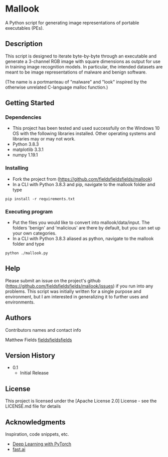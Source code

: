 # Mallook

A Python script for generating image representations of portable executables (PEs).

## Description

This script is designed to iterate byte-by-byte through an executable and generate a 3-channel RGB image with square dimensions as output for use in training image recognition models. In particular, the intended datasets are meant to be image representations of malware and benign software.

(The name is a portmanteau of "malware" and "look" inspired by the otherwise unrelated C-language malloc function.)

## Getting Started

### Dependencies

* This project has been tested and used successfully on the Windows 10 OS with the following libraries installed. Other operating systems and libraries may or may not work.
* Python 3.8.3
* matplotlib 3.3.1
* numpy 1.19.1

### Installing

* Fork the project from (https://github.com/fieldsfieldsfields/mallook)
* In a CLI with Python 3.8.3 and pip, navigate to the mallook folder and type
```
pip install -r requirements.txt
```

### Executing program

* Put the files you would like to convert into mallook/data/input. The folders 'benign' and 'malicious' are there by default, but you can set up your own categories.
* In a CLI with Python 3.8.3 aliased as python, navigate to the mallook folder and type
```
python ./mallook.py
```

## Help

Please submit an issue on the project's github (https://github.com/fieldsfieldsfields/mallook/issues) if you run into any problems. This script was initially written for a single purpose and environment, but I am interested in generalizing it to further uses and environments.

## Authors

Contributors names and contact info

Matthew Fields
[fieldsfieldsfields](https://gist.github.com/fieldsfieldsfields)

## Version History

* 0.1
    * Initial Release

## License

This project is licensed under the [Apache License 2.0] License - see the LICENSE.md file for details

## Acknowledgments

Inspiration, code snippets, etc.
* [Deep Learning with PyTorch](https://www.manning.com/books/deep-learning-with-pytorch)
* [fast.ai](https://www.fast.ai/)